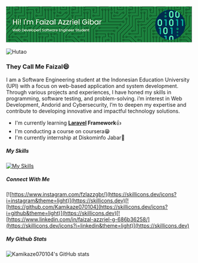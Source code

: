 <!-- # Hi there! I'm Faizal Azzriel Gibar 👋 -->
![Faizal](Asset/github-header.png)

![Hutao](https://i.pinimg.com/originals/0c/af/9f/0caf9f7b8ab4917287aaaf8b8b772cd7.gif)


### They Call Me Faizal😄
I am a Software Engineering student at the Indonesian Education University (UPI) with a focus on web-based application and system development. Through various projects and experiences, I have honed my skills in programming, software testing, and problem-solving. i’m interest in Web Development, Andorid and Cybersecurity, I’m to deepen my expertise and contribute to developing innovative and impactful technology solutions.
- I'm currently learning **[Laravel]() Framework**👍
- I'm conducting a course on coursera😁
- I'm currently internship at Diskominfo Jabar🏢
##### My Skills
[![My Skills](https://skillicons.dev/icons?i=html,css,javascript,php,bootstrap,laravel,react,tailwind,mysql&perline=5&theme=light)](https://skillicons.dev)


##### Connect With Me
[![https://www.instagram.com/fzlazzgbr/](https://skillicons.dev/icons?i=instagram&theme=light)](https://skillicons.dev)[![https://github.com/Kamikaze070104](https://skillicons.dev/icons?i=github&theme=light)](https://skillicons.dev)[![https://www.linkedin.com/in/faizal-azzriel-g-686b36258/](https://skillicons.dev/icons?i=linkedin&theme=light)](https://skillicons.dev)

##### My Github Stats
![Kamikaze070104's GitHub stats](https://github-readme-stats.vercel.app/api?username=Kamikaze070104&show_icons=true&theme=tokyonight)
